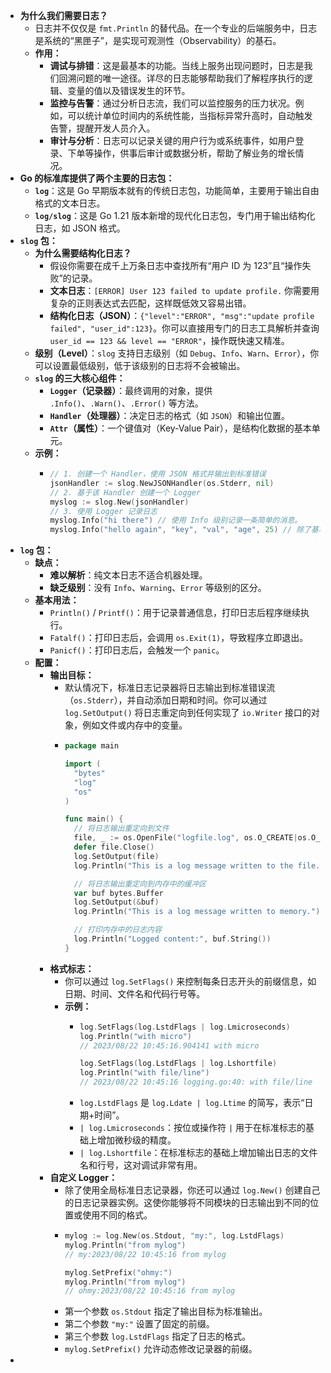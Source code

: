 - **为什么我们需要日志？**
	- 日志并不仅仅是 `fmt.Println` 的替代品。在一个专业的后端服务中，日志是系统的“黑匣子”，是实现可观测性（Observability）的基石。
	- **作用：**
		- **调试与排错**：这是最基本的功能。当线上服务出现问题时，日志是我们回溯问题的唯一途径。详尽的日志能够帮助我们了解程序执行的逻辑、变量的值以及错误发生的环节。
		- **监控与告警**：通过分析日志流，我们可以监控服务的压力状况。例如，可以统计单位时间内的系统性能，当指标异常升高时，自动触发告警，提醒开发人员介入。
		- **审计与分析**：日志可以记录关键的用户行为或系统事件，如用户登录、下单等操作，供事后审计或数据分析，帮助了解业务的增长情况。
- **Go 的标准库提供了两个主要的日志包：**
	- **`log`**：这是 Go 早期版本就有的传统日志包，功能简单，主要用于输出自由格式的文本日志。
	- **`log/slog`**：这是 Go 1.21 版本新增的现代化日志包，专门用于输出结构化日志，如 JSON 格式。
- **`slog` 包：**
	- **为什么需要结构化日志？**
		- 假设你需要在成千上万条日志中查找所有“用户 ID 为 123”且“操作失败”的记录。
		- **文本日志**：`[ERROR] User 123 failed to update profile.` 你需要用复杂的正则表达式去匹配，这样既低效又容易出错。
		- **结构化日志（JSON）**：`{"level":"ERROR", "msg":"update profile failed", "user_id":123}`。你可以直接用专门的日志工具解析并查询 `user_id == 123 && level == "ERROR"`，操作既快速又精准。
	- **级别（Level）**：`slog` 支持日志级别（如 `Debug`、`Info`、`Warn`、`Error`），你可以设置最低级别，低于该级别的日志将不会被输出。
	- **`slog` 的三大核心组件：**
		- **`Logger`（记录器）**：最终调用的对象，提供 `.Info()`、`.Warn()`、`.Error()` 等方法。
		- **`Handler`（处理器）**：决定日志的格式（如 `JSON`）和输出位置。
		- **`Attr`（属性）**：一个键值对（Key-Value Pair），是结构化数据的基本单元。
	- **示例：**
		- ```go
		  // 1. 创建一个 Handler，使用 JSON 格式并输出到标准错误
		  jsonHandler := slog.NewJSONHandler(os.Stderr, nil)
		  // 2. 基于该 Handler 创建一个 Logger
		  myslog := slog.New(jsonHandler)
		  // 3. 使用 Logger 记录日志
		  myslog.Info("hi there") // 使用 Info 级别记录一条简单的消息。
		  myslog.Info("hello again", "key", "val", "age", 25) // 除了基本消息，还附带了两对键值对属性
		  ```
- **`log` 包：**
	- **缺点：**
		- **难以解析**：纯文本日志不适合机器处理。
		- **缺乏级别**：没有 `Info`、`Warning`、`Error` 等级别的区分。
	- **基本用法：**
		- `Println()` / `Printf()`：用于记录普通信息，打印日志后程序继续执行。
		- `Fatalf()`：打印日志后，会调用 `os.Exit(1)`，导致程序立即退出。
		- `Panicf()`：打印日志后，会触发一个 `panic`。
	- **配置：**
		- **输出目标：**
			- 默认情况下，标准日志记录器将日志输出到标准错误流（`os.Stderr`），并自动添加日期和时间。你可以通过 `log.SetOutput()` 将日志重定向到任何实现了 `io.Writer` 接口的对象，例如文件或内存中的变量。
			- ```go
			  package main
			  
			  import (
			  	"bytes"
			  	"log"
			  	"os"
			  )
			  
			  func main() {
			  	// 将日志输出重定向到文件
			  	file, _ := os.OpenFile("logfile.log", os.O_CREATE|os.O_APPEND|os.O_WRONLY, 0644)
			  	defer file.Close()
			  	log.SetOutput(file)
			  	log.Println("This is a log message written to the file.")
			  
			  	// 将日志输出重定向到内存中的缓冲区
			  	var buf bytes.Buffer
			  	log.SetOutput(&buf)
			  	log.Println("This is a log message written to memory.")
			  
			  	// 打印内存中的日志内容
			  	log.Println("Logged content:", buf.String())
			  }
			  
			  ```
		- **格式标志：**
			- 你可以通过 `log.SetFlags()` 来控制每条日志开头的前缀信息，如日期、时间、文件名和代码行号等。
			- **示例：**
				- ```go
				  log.SetFlags(log.LstdFlags | log.Lmicroseconds)
				  log.Println("with micro")
				  // 2023/08/22 10:45:16.904141 with micro
				  
				  log.SetFlags(log.LstdFlags | log.Lshortfile)
				  log.Println("with file/line")
				  // 2023/08/22 10:45:16 logging.go:40: with file/line
				  ```
				- `log.LstdFlags` 是 `log.Ldate | log.Ltime` 的简写，表示“日期+时间”。
				- `| log.Lmicroseconds`：按位或操作符 `|` 用于在标准标志的基础上增加微秒级的精度。
				- `| log.Lshortfile`：在标准标志的基础上增加输出日志的文件名和行号，这对调试非常有用。
		- **自定义 Logger：**
			- 除了使用全局标准日志记录器，你还可以通过 `log.New()` 创建自己的日志记录器实例。这使你能够将不同模块的日志输出到不同的位置或使用不同的格式。
			- ```go
			  mylog := log.New(os.Stdout, "my:", log.LstdFlags)
			  mylog.Println("from mylog")
			  // my:2023/08/22 10:45:16 from mylog
			  
			  mylog.SetPrefix("ohmy:")
			  mylog.Println("from mylog")
			  // ohmy:2023/08/22 10:45:16 from mylog
			  ```
			- 第一个参数 `os.Stdout` 指定了输出目标为标准输出。
			- 第二个参数 `"my:"` 设置了固定的前缀。
			- 第三个参数 `log.LstdFlags` 指定了日志的格式。
			- `mylog.SetPrefix()` 允许动态修改记录器的前缀。
-